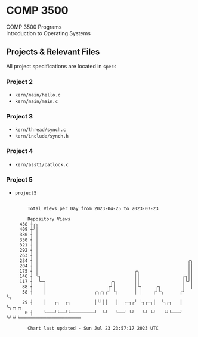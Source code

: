 # COMP 3500
COMP 3500 Programs  
Introduction to Operating Systems  
## Projects & Relevant Files
All project specifications are located in `specs`
### Project 2
- `kern/main/hello.c`
- `kern/main/main.c`
### Project 3
- `kern/thread/synch.c`
- `kern/include/synch.h`
### Project 4
- `kern/asst1/catlock.c`
### Project 5
- `project5`

```

        Total Views per Day from 2023-04-25 to 2023-07-23

        Repository Views
     438 ┼╭╮
     409 ┼╯│
     380 ┤ │
     350 ┤ │
     321 ┤ │
     292 ┤ │
     263 ┤ │
     234 ┤ │                                                        ╭╮
     204 ┤ │                                                        ││
     175 ┤ │                                    ╭╮                  ││
     146 ┤ ╰╮                                   ││                ╭╮││
     117 ┤  ╰─╮                        ╭╮       ││                │╰╯│
      88 ┤    │                       ╭╯│       │╰╮     ╭╮        │  │
      58 ┤    │                  ╭╮╭╮╭╯ ╰╮      │ │    ╭╯╰╮      ╭╯  ╰╮
      29 ┤    │   ╭╮  ╭╮         │╰╯││   │  ╭─╮╭╯ ╰╮╭─╮│  ╰╮╭╮   │    ╰╮╭╮╭╮
       0 ┤    ╰───╯╰──╯╰─────────╯  ╰╯   ╰──╯ ╰╯   ╰╯ ╰╯   ╰╯╰───╯     ╰╯╰╯╰───────────────────────

        Chart last updated - Sun Jul 23 23:57:17 2023 UTC
        
```
